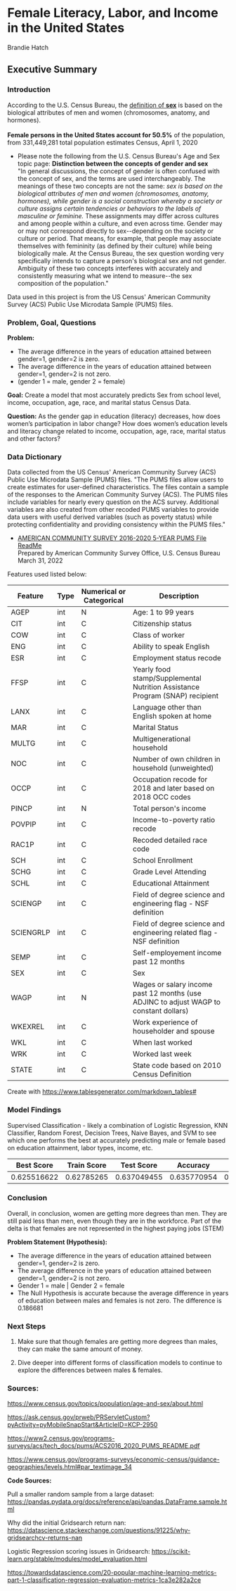 # Female Literacy, Labor, and Income in the United States

Brandie Hatch


## Executive Summary

### Introduction 
According to the U.S. Census Bureau, the [definition of **sex**](https://www.census.gov/topics/population/age-and-sex/about.html) is based on the biological attributes of men and women (chromosomes, anatomy, and hormones). <br><br>
**Female persons in the United States account for 50.5%** of the population, from 331,449,281 total population estimates Census, April 1, 2020

- Please note the following from the U.S. Census Bureau's Age and Sex topic page: __Distinction between the concepts of gender and sex__<br>
"In general discussions, the concept of gender is often confused with the concept of sex, and the terms are used interchangeably. The meanings of these two concepts are not the same: *sex is based on the biological attributes of men and women (chromosomes, anatomy, hormones), while gender is a social construction whereby a society or culture assigns certain tendencies or behaviors to the labels of masculine or feminine.* These assignments may differ across cultures and among people within a culture, and even across time. Gender may or may not correspond directly to sex--depending on the society or culture or period. That means, for example, that people may associate themselves with femininity (as defined by their culture) while being biologically male. At the Census Bureau, the sex question wording very specifically intends to capture a person's biological sex and not gender. Ambiguity of these two concepts interferes with accurately and consistently measuring what we intend to measure--the sex composition of the population."

Data used in this project is from the US Census' American Community Survey (ACS) Public Use Microdata Sample (PUMS) files. <br>


### Problem, Goal, Questions

__Problem:__ 
- The average difference in the years of education attained between gender=1, gender=2 is zero. 
- The average difference in the years of education attained between gender=1, gender=2 is not zero. 
-   (gender 1 = male, gender 2 = female)

__Goal:__ Create a model that most accurately predicts Sex from school level, income, occupation, age, race, and marital status Census Data. 

__Question:__ As the gender gap in education (literacy) decreases, how does women’s participation in labor change?
How does women’s education levels and literacy change related to income, occupation, age, race, marital status and other factors?


### Data Dictionary

Data collected from the US Census' American Community Survey (ACS) Public Use Microdata Sample (PUMS) files. "The PUMS files allow users to create estimates for user-defined characteristics. The files contain a sample of the responses to the American Community Survey (ACS). The PUMS files include variables for nearly every question on the ACS survey. Additional variables are also created from other recoded PUMS variables to provide data users with useful derived variables (such as poverty status) while protecting confidentiality and providing consistency within the PUMS files." <br>
- [AMERICAN COMMUNITY SURVEY 2016-2020 5-YEAR PUMS File ReadMe](https://www2.census.gov/programs-surveys/acs/tech_docs/pums/ACS2016_2020_PUMS_README.pdf) <br> Prepared by American Community Survey Office, U.S. Census Bureau March 31, 2022<br>

Features used listed below:

| Feature   | Type | Numerical or Categorical | Description                                                                           |
|-----------|------|--------------------------|---------------------------------------------------------------------------------------|
| AGEP      | int  | N                        | Age: 1 to 99 years                                                                    |
| CIT       | int  | C                        | Citizenship status                                                                    |
| COW       | int  | C                        | Class of worker                                                                       |
| ENG       | int  | C                        | Ability to speak English                                                              |
| ESR       | int  | C                        | Employment status recode                                                              |
| FFSP      | int  | C                        | Yearly food stamp/Supplemental Nutrition Assistance Program (SNAP) recipient          |
| LANX      | int  | C                        | Language other than English spoken at home                                            |
| MAR       | int  | C                        | Marital Status                                                                        |
| MULTG     | int  | C                        | Multigenerational household                                                           |
| NOC       | int  | C                        | Number of own children in household (unweighted)                                      |
| OCCP      | int  | C                        | Occupation recode for 2018 and later based on 2018 OCC codes                          |
| PINCP     | int  | N                        | Total person's income                                                                 |
| POVPIP    | int  | C                        | Income-to-poverty ratio recode                                                        |
| RAC1P     | int  | C                        | Recoded detailed race code                                                            |
| SCH       | int  | C                        | School Enrollment                                                                     |
| SCHG      | int  | C                        | Grade Level Attending                                                                 |
| SCHL      | int  | C                        | Educational Attainment                                                                |
| SCIENGP   | int  | C                        | Field of degree science and engineering flag - NSF definition                         |
| SCIENGRLP | int  | C                        | Field of degree science and engineering related flag - NSF definition                 |
| SEMP      | int  | C                        | Self-employement income past 12 months                                                |
| SEX       | int  | C                        | Sex                                                                                   |
| WAGP      | int  | N                        | Wages or salary income past 12 months (use ADJINC to adjust WAGP to constant dollars) |
| WKEXREL   | int  | C                        | Work experience of householder and spouse                                             |
| WKL       | int  | C                        | When last worked                                                                      |
| WRK       | int  | C                        | Worked last week                                                                      |
| STATE     | int  | C                        | State code based on 2010 Census Definition                                            |



Create with https://www.tablesgenerator.com/markdown_tables# 



### Model Findings

Supervised Classification - likely a combination of Logistic Regression, KNN Classifier, Random Forest, Decision Trees, Naive Bayes, and SVM to see which one performs the best at accurately predicting male or female based on education attainment, labor types, income, etc.

| Best Score  | Train Score | Test Score  | Accuracy    | Recall      | Precision   | Specificity | F1          |
|-------------|-------------|-------------|-------------|-------------|-------------|-------------|-------------|
| 0.625516622 | 0.62785265  | 0.637049455 | 0.635770954 | 0.563139932 | 0.650887574 | 0.563139932 | 0.603842635 |


### Conclusion

Overall, in conclusion, women are getting more degrees than men. They are still paid less than men, even though they are in the workforce. Part of the delta is that females are not represented in the highest paying jobs (STEM)


__Problem Statement (Hypothesis):__ 
- The average difference in the years of education attained between gender=1, gender=2 is zero.
- The average difference in the years of education attained between gender=1, gender=2 is not zero.
- Gender 1 = male | Gender 2 = female
- The Null Hypothesis is accurate because the average difference in years of education between males and females is not zero.  The difference is 0.186681


### Next Steps

1. Make sure that though females are getting more degrees than males,  they can make the same amount of money. 

2. Dive deeper into different forms of classification models to continue to explore the differences between males & females.


### Sources:

https://www.census.gov/topics/population/age-and-sex/about.html

https://ask.census.gov/prweb/PRServletCustom?pyActivity=pyMobileSnapStart&ArticleID=KCP-2950

https://www2.census.gov/programs-surveys/acs/tech_docs/pums/ACS2016_2020_PUMS_README.pdf

https://www.census.gov/programs-surveys/economic-census/guidance-geographies/levels.html#par_textimage_34


__Code Sources:__

Pull a smaller random sample from a large dataset: https://pandas.pydata.org/docs/reference/api/pandas.DataFrame.sample.html 

Why did the initial Gridsearch return nan: https://datascience.stackexchange.com/questions/91225/why-gridsearchcv-returns-nan

Logistic Regression scoring issues in Gridsearch: https://scikit-learn.org/stable/modules/model_evaluation.html

https://towardsdatascience.com/20-popular-machine-learning-metrics-part-1-classification-regression-evaluation-metrics-1ca3e282a2ce
